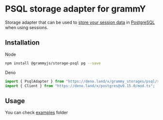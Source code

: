 # PSQL storage adapter for grammY

Storage adapter that can be used to
[store your session data](https://grammy.dev/plugins/session.html) in
[PostgreSQL](https://www.postgresql.org/) when using sessions.

## Installation

Node

```bash
npm install @grammyjs/storage-psql pg --save
```

Deno

```ts
import { PsqlAdapter } from "https://deno.land/x/grammy_storages/psql/src/mod.ts";
import { Client } from "https://deno.land/x/postgres@v0.15.0/mod.ts";
```

## Usage

You can check
[examples](https://github.com/grammyjs/storages/tree/main/packages/psql/examples)
folder
